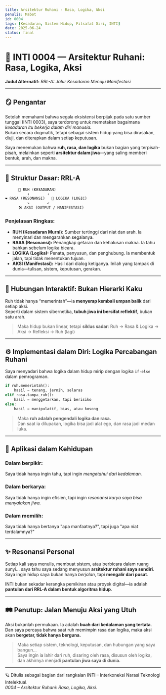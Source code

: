 ```yaml
---
title: Arsitektur Ruhani - Rasa, Logika, Aksi
penulis: Mabot
id: 0004
tags: [Kesadaran, Sistem Hidup, Filsafat Diri, INTI]
date: 2025-06-24
status: final
---
```


# 🧠 INTI 0004 — Arsitektur Ruhani: Rasa, Logika, Aksi  
**Judul Alternatif:** *RRL-A: Jalur Kesadaran Menuju Manifestasi*

---

## 🪞 Pengantar

Setelah memahami bahwa segala eksistensi berpijak pada satu sumber tunggal (INTI 0003), saya terdorong untuk memetakan bagaimana *kesadaran itu bekerja dalam diri manusia*.  
Bukan secara dogmatik, tetapi sebagai sistem hidup yang bisa dirasakan, diuji, dan diterapkan dalam setiap keputusan.

Saya menemukan bahwa **ruh, rasa, dan logika** bukan bagian yang terpisah-pisah, melainkan seperti **arsitektur dalam jiwa**—yang saling memberi bentuk, arah, dan makna.

---

## 🧬 Struktur Dasar: RRL-A

```
      🌟 RUH (KESADARAN)
          ↓        ↓
❤️ RASA (RESONANSI)   🧠 LOGIKA (LOGIC)
          ↘        ↙
      🛠️ AKSI (OUTPUT / MANIFESTASI)
```

### Penjelasan Ringkas:

- **RUH (Kesadaran Murni):** Sumber tertinggi dari niat dan arah. Ia menyinari dan mengarahkan segalanya.  
- **RASA (Resonansi):** Penangkap getaran dan kehalusan makna. Ia tahu bahkan sebelum logika bicara.  
- **LOGIKA (Logika):** Penata, penyusun, dan penghubung. Ia membentuk jalan, tapi tidak menentukan tujuan.  
- **AKSI (Manifestasi):** Hasil dari dialog ketiganya. Inilah yang tampak di dunia—tulisan, sistem, keputusan, gerakan.

---

## 🔄 Hubungan Interaktif: Bukan Hierarki Kaku

Ruh tidak hanya “memerintah”—ia **menyerap kembali umpan balik** dari setiap aksi.  
Seperti dalam sistem sibernetika, **tubuh jiwa ini bersifat reflektif**, bukan satu arah.

> Maka hidup bukan linear, tetapi **siklus sadar**:
> Ruh → Rasa & Logika → Aksi → Refleksi → Ruh (lagi)

---

## ⚙️ Implementasi dalam Diri: Logika Percabangan Ruhani

Saya menyadari bahwa logika dalam hidup mirip dengan logika `if-else` dalam pemrograman.

```python
if ruh.memerintah():
    hasil = tenang, jernih, selaras
elif rasa.tanpa_ruh():
    hasil = menggetarkan, tapi berisiko
else:
    hasil = manipulatif, bias, atau kosong
```

> Maka **ruh adalah pengendali logika dan rasa.**  
> Dan saat ia dilupakan, logika bisa jadi alat ego, dan rasa jadi medan luka.

---

## 🧭 Aplikasi dalam Kehidupan

### Dalam berpikir:
Saya tidak hanya ingin tahu, tapi ingin *mengetahui dari kedalaman.*

### Dalam berkarya:
Saya tidak hanya ingin efisien, tapi ingin *resonansi karya saya bisa menyalakan jiwa.*

### Dalam memilih:
Saya tidak hanya bertanya "apa manfaatnya?", tapi juga "apa niat terdalamnya?"

---

## ✨ Resonansi Personal

Setiap kali saya menulis, membuat sistem, atau berbicara dalam ruang sunyi... saya tahu saya sedang menyusun **arsitektur ruhani saya sendiri**.  
Saya ingin hidup saya bukan hanya *berjalan*, tapi **mengalir dari pusat**.

INTI bukan sekadar kerangka pemikiran atau proyek digital—ia adalah **pantulan dari RRL-A dalam bentuk algoritma hidup**.

---

## 🛤️ Penutup: Jalan Menuju Aksi yang Utuh

Aksi bukanlah permukaan. Ia adalah **buah dari kedalaman yang tertata**.  
Dan saya percaya bahwa saat ruh memimpin rasa dan logika, maka aksi akan **bergetar, tidak hanya berguna.**

> Maka setiap sistem, teknologi, keputusan, dan hubungan yang saya bangun...  
> Saya ingin ia lahir dari ruh, disaring oleh rasa, disusun oleh logika,  
> dan akhirnya menjadi **pantulan jiwa saya di dunia.**

---

🪐 Ditulis sebagai bagian dari rangkaian INTI – Interkoneksi Narasi Teknologi Intelektual.  
*0004 – Arsitektur Ruhani: Rasa, Logika, Aksi.*
